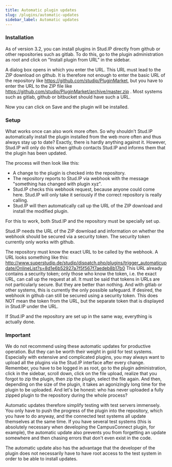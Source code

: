 ```yaml
---
title: Automatic plugin updates
slug: /plugins/automatic-updates
sidebar_label: Automatic updates
---
```


### Installation

As of version 3.2, you can install plugins in Stud.IP directly from github or other repositories such as gitlab. To do this, go to the plugin administration as root and click on "Install plugin from URL" in the sidebar.

A dialog box opens in which you enter the URL. This URL must lead to the ZIP download on github. It is therefore not enough to enter the basic URL of the repository like https://github.com/studip/PluginMarket, but you have to enter the URL to the ZIP file like https://github.com/studip/PluginMarket/archive/master.zip . Most systems such as gitlab, github or bitbucket should have such a URL.

Now you can click on Save and the plugin will be installed.

### Setup

What works once can also work more often. So why shouldn't Stud.IP automatically install the plugin installed from the web more often and thus always stay up to date? Exactly, there is hardly anything against it. However, Stud.IP will only do this when github contacts Stud.IP and informs them that the plugin has been updated.

The process will then look like this:
* A change to the plugin is checked into the repository.
* The repository reports to Stud.IP via webhook with the message "something has changed with plugin xyz".
* Stud.IP checks this webhook request, because anyone could come here. Stud.IP will only take it seriously if the correct repository is really calling.
* Stud.IP will then automatically call up the URL of the ZIP download and install the modified plugin.

For this to work, both Stud.IP and the repository must be specially set up.

Stud.IP needs the URL of the ZIP download and information on whether the webhook should be secured via a security token. The security token currently only works with github.

The repository must know the exact URL to be called by the webhook. A URL looks something like this:
http://www.superstudip.de/studip/dispatch.php/plugins/trigger_automaticupdate/OnlineList?s=8d1e6b52927a7f5f567f7aedeb8b17b0
This URL already contains a security token; only those who know the token, i.e. the exact URL, can call up the request at all. It must be said that tokens in URLs are not particularly secure. But they are better than nothing. And with gitlab or other systems, this is currently the only possible safeguard.
If desired, the webhook in github can still be secured using a security token. This does NOT mean the token from the URL, but the separate token that is displayed in Stud.IP under the URL.

If Stud.IP and the repository are set up in the same way, everything is actually done.

### Important

We do not recommend using these automatic updates for productive operation. But they can be worth their weight in gold for test systems. Especially with extensive and complicated plugins, you may always want to upload all the plugins via the Stud.IP interface after every change. Remember, you have to be logged in as root, go to the plugin administration, click in the sidebar, scroll down, click on the file upload, realize that you forgot to zip the plugin, then zip the plugin, select the file again. And then, depending on the size of the plugin, it takes an agonizingly long time for the plugin to be uploaded. And let's be honest: who has never uploaded a fully zipped plugin to the repository during the whole process?

Automatic updates therefore simplify testing with test servers immensely. You only have to push the progress of the plugin into the repository, which you have to do anyway, and the connected test systems all update themselves at the same time. If you have several test systems (this is absolutely necessary when developing the CampusConnect plugin, for example), the automatic update also prevents you from forgetting an update somewhere and then chasing errors that don't even exist in the code.

The automatic update also has the advantage that the developer of the plugin does not necessarily have to have root access to the test system in order to be able to install updates.

